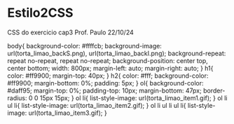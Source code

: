 # Estilo2CSS
CSS do exercicio cap3 Prof. Paulo 22/10/24

body{
    background-color: #ffffcb;
    background-image: url(torta_limao_backS.png), url(torta_limao_backI.png);
    background-repeat: repeat no-repeat, repeat no-repeat;
    background-position: center top, center bottom;
    width: 800px;
    margin-left: auto;
    margin-right: auto;
}
h1{
    color: #ff9900;
    margin-top: 40px;
}
h2{
    color: #fff;
    background-color: #ff9900;
    margin-bottom: 0%;
    padding: 5px;
}
ol{
    background-color: #daff95;
    margin-top: 0%;
    padding-top: 10px;
    margin-bottom: 47px;
    border-radius: 0 0 15px 15px;
}
ol li{
    list-style-image: url(torta_limao_item1.gif);
}
ol li ul li{
    list-style-image: url(torta_limao_item2.gif);
}
ol li ul li ul li{
    list-style-image: url(torta_limao_item3.gif);
}
